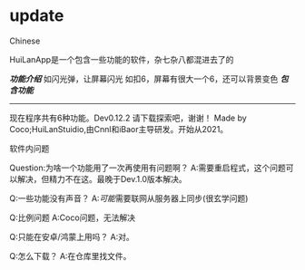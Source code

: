 # update
Chinese

HuiLanApp是一个包含一些功能的软件，杂七杂八都混进去了的

***功能介绍***
如闪光弹，让屏幕闪光
如扣6，屏幕有很大一个6，还可以背景变色
***包含功能***
***
现在程序共有6种功能。Dev0.12.2
请下载探索吧，谢谢！
Made by Coco;HuiLanStuidio,由Cnnl和iBaor主导研发。开始从2021。

软件内问题

Question:为啥一个功能用了一次再使用有问题啊？
A:需要重启程式，这个问题可以解决，但精力不在这。最晚于Dev.1.0版本解决。

Q:一些功能没有声音？
A:*可能*需要联网从服务器上同步(很玄学问题)

Q:比例问题
A:Coco问题，无法解决

Q:只能在安卓/鸿蒙上用吗？
A:对。

Q:怎么下载？
A:在仓库里找文件。
